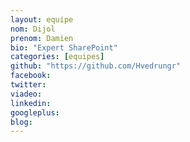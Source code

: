 ```yaml
---
layout: equipe
nom: Dijol
prenom: Damien
bio: "Expert SharePoint"
categories: [equipes]
github: "https://github.com/Hvedrungr"
facebook: 
twitter: 
viadeo: 
linkedin: 
googleplus: 
blog: 
---
```

